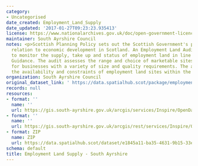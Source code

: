 ```yaml
---
category:
- Uncategorised
date_created: Employment_Land_Supply
date_updated: '2017-01-27T09:23:23.935413'
license: https://www.nationalarchives.gov.uk/doc/open-government-licence/version/3/
maintainer: South Ayrshire Council
notes: <p>Scottish Planning Policy sets out the Scottish Government's policies in
  relation to economic development in Scotland. An Employment Land Audit is produced
  to monitor the supply, take up and status of employment land in line with National
  Guidance. The audit assesses the range and choice of marketable sites and locations
  for businesses with a variety of size and quality requirements. The audit identifies
  the availability and constraints of employment land sites within the local authority.</p>
organization: South Ayrshire Council
original_dataset_link: ' https://data.spatialhub.scot/package/employment_land_supply-sa'
records: null
resources:
- format: ''
  name: ''
  url: https://gis.south-ayrshire.gov.uk/arcgis/services/Inspire/OpenData/MapServer/WFSServer?request=GetCapabilities&service=WFS
- format: ''
  name: ''
  url: https://gis.south-ayrshire.gov.uk/arcgis/rest/services/Inspire/OpenData/MapServer/31/query?outFields=*&where=1%3D1
- format: ZIP
  name: ZIP
  url: https://data.spatialhub.scot/dataset/e1845a11-ba35-4631-9b15-33ed37c16b19/resource/ec788457-a42d-4406-88c9-254ba410089e/download/south_ayrshire_json_dump.zip
schema: default
title: Employment Land Supply - South Ayrshire
---
```

